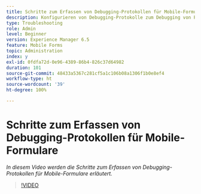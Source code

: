 ```yaml
---
title: Schritte zum Erfassen von Debugging-Protokollen für Mobile-Formulare
description: Konfigurieren von Debugging-Protokolle zum Debugging von Problemen mit Mobile-Formularen
type: Troubleshooting
role: Admin
level: Beginner
version: Experience Manager 6.5
feature: Mobile Forms
topic: Administration
index: y
exl-id: 0fdfa72d-0e96-4389-86b4-826c37d64982
duration: 101
source-git-commit: 48433a5367c281cf5a1c106b08a1306f1b0e8ef4
workflow-type: ht
source-wordcount: '39'
ht-degree: 100%

---
```


# Schritte zum Erfassen von Debugging-Protokollen für Mobile-Formulare

*In diesem Video werden die Schritte zum Erfassen von Debugging-Protokollen für Mobile-Formulare erläutert.*

>[!VIDEO](https://video.tv.adobe.com/v/3438596?quality=12&learn=on&captions=ger)
